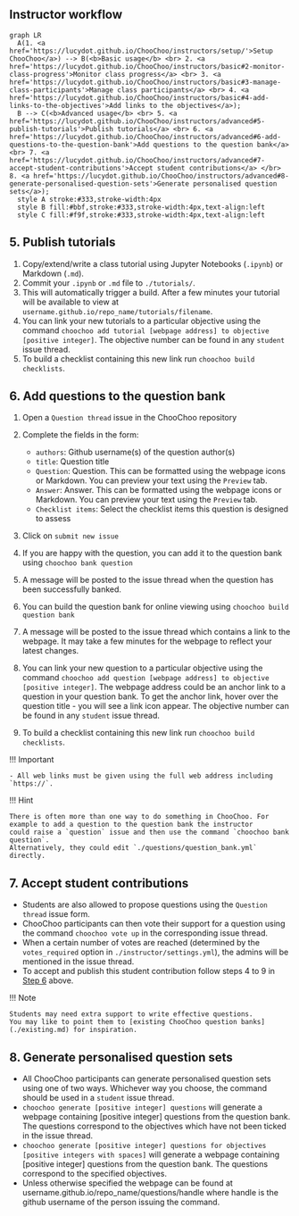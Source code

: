 ## Instructor workflow

``` mermaid
graph LR
  A(1. <a href='https://lucydot.github.io/ChooChoo/instructors/setup/'>Setup ChooChoo</a>) --> B(<b>Basic usage</b> <br> 2. <a href='https://lucydot.github.io/ChooChoo/instructors/basic#2-monitor-class-progress'>Monitor class progress</a> <br> 3. <a href='https://lucydot.github.io/ChooChoo/instructors/basic#3-manage-class-participants'>Manage class participants</a> <br> 4. <a href='https://lucydot.github.io/ChooChoo/instructors/basic#4-add-links-to-the-objectives'>Add links to the objectives</a>); 
  B --> C(<b>Advanced usage</b> <br> 5. <a href='https://lucydot.github.io/ChooChoo/instructors/advanced#5-publish-tutorials'>Publish tutorials</a> <br> 6. <a href='https://lucydot.github.io/ChooChoo/instructors/advanced#6-add-questions-to-the-question-bank'>Add questions to the question bank</a> <br> 7. <a href='https://lucydot.github.io/ChooChoo/instructors/advanced#7-accept-student-contributions'>Accept student contributions</a> </br> 8. <a href='https://lucydot.github.io/ChooChoo/instructors/advanced#8-generate-personalised-question-sets'>Generate personalised question sets</a>);
  style A stroke:#333,stroke-width:4px
  style B fill:#bbf,stroke:#333,stroke-width:4px,text-align:left
  style C fill:#f9f,stroke:#333,stroke-width:4px,text-align:left
```

## 5. Publish tutorials

1. Copy/extend/write a class tutorial using Jupyter Notebooks (`.ipynb`) or Markdown (`.md`).
2. Commit your `.ipynb` or `.md` file to `./tutorials/`.
3. This will automatically trigger a build. After a few minutes your tutorial will be available to view at `username.github.io/repo_name/tutorials/filename`.
4. You can link your new tutorials to a particular objective using the command `choochoo add tutorial [webpage address] to objective [positive integer]`. The objective number can be found in any `student` issue thread.
5. To build a checklist containing this new link run `choochoo build checklists`.

## 6. Add questions to the question bank

1. Open a `Question thread` issue in the ChooChoo repository
2. Complete the fields in the form:

     - `authors`: Github username(s) of the question author(s)
     - `title`: Question title
     - `Question`: Question. This can be formatted using the webpage icons or Markdown. You can preview your text using the `Preview` tab.
     - `Answer`: Answer. This can be formatted using the webpage icons or Markdown. You can preview your text using the `Preview` tab.
     - `Checklist items`: Select the checklist items this question is designed to assess

3. Click on `submit new issue`
4. If you are happy with the question, you can add it to the question bank using `choochoo bank question`
5. A message will be posted to the issue thread when the question has been successfully banked. 
6. You can build the question bank for online viewing using `choochoo build question bank`
7. A message will be posted to the issue thread which contains a link to the webpage. It may take a few minutes for the webpage to reflect your latest changes.
8. You can link your new question to a particular objective using the command `choochoo add question [webpage address] to objective [positive integer]`. The webpage address could be an anchor link to a question in your question bank. To get the anchor link, hover over the question title - you will see a link icon appear. The objective number can be found in any `student` issue thread.
9. To build a checklist containing this new link run `choochoo build checklists`.

!!! Important

    - All web links must be given using the full web address including `https://`.

!!! Hint

    There is often more than one way to do something in ChooChoo. For example to add a question to the question bank the instructor 
    could raise a `question` issue and then use the command `choochoo bank question`.
    Alternatively, they could edit `./questions/question_bank.yml` directly. 
    
## 7. Accept student contributions

- Students are also allowed to propose questions using the `Question thread` issue form. 
- ChooChoo participants can then vote their support for a question using the command `choochoo vote up` in the corresponding issue thread. 
- When a certain number of votes are reached (determined by the `votes_required` option in `./instructor/settings.yml`), the admins will be mentioned in the issue thread. 
- To accept and publish this student contribution follow steps 4 to 9 in [Step 6](#6-add-questions-to-the-question-bank) above.

!!! Note

    Students may need extra support to write effective questions. 
    You may like to point them to [existing ChooChoo question banks](./existing.md) for inspiration.

## 8. Generate personalised question sets

- All ChooChoo participants can generate personalised question sets using one of two ways. Whichever way you choose, the command should be used in a `student` issue thread.
- `choochoo generate [positive integer] questions` will generate a webpage containing [positive integer] questions from the question bank. The questions correspond to the objectives which have not been ticked in the issue thread. 
- `choochoo generate [positive integer] questions for objectives [positive integers with spaces]` will generate a webpage containing [positive integer] questions from the question bank. The questions correspond to the specified objectives.
- Unless otherwise specified the webpage can be found at username.github.io/repo_name/questions/handle where handle is the github username of the person issuing the command.


